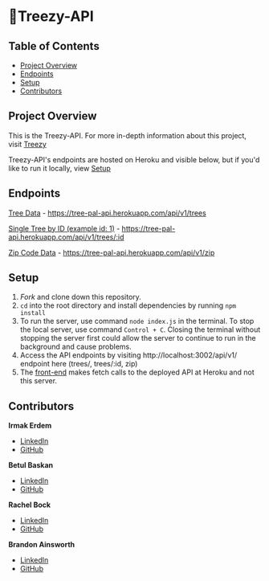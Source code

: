 # 🌳Treezy-API


## Table of Contents
- [Project Overview](#project-overview)
- [Endpoints](#endpoints)
- [Setup](#setup)
- [Contributors](#contributors)

## Project Overview

This is the Treezy-API. For more in-depth information about this project, visit [Treezy](https://github.com/irmakerdem/tree-pal)

Treezy-API's endpoints are hosted on Heroku and visible below, but if you'd like to run it locally, view [Setup](#setup)


## Endpoints

[Tree Data](https://tree-pal-api.herokuapp.com/api/v1/trees) - https://tree-pal-api.herokuapp.com/api/v1/trees

[Single Tree by ID (example id: 1)](https://tree-pal-api.herokuapp.com/api/v1/trees/1) - https://tree-pal-api.herokuapp.com/api/v1/trees/:id

[Zip Code Data](https://tree-pal-api.herokuapp.com/api/v1/zip) - https://tree-pal-api.herokuapp.com/api/v1/zip


## Setup
1. _Fork_ and clone down this repository.
2. `cd` into the root directory and install dependencies by running `npm install`
3. To run the server, use command `node index.js` in the terminal. To stop the local server, use command `Control + C`. Closing the terminal without stopping the server first could allow the server to continue to run in the background and cause problems.
4. Access the API endpoints by visiting http://localhost:3002/api/v1/ endpoint here (trees/, trees/:id, zip)
5. The [front-end](https://github.com/irmakerdem/tree-pal) makes fetch calls to the deployed API at Heroku and not this server.


## Contributors

**Irmak Erdem**
* [LinkedIn](https://www.linkedin.com/in/irmakerdem/)
* [GitHub](https://github.com/irmakerdem)

**Betul Baskan**
* [LinkedIn](https://www.linkedin.com/in/betul-baskan/)
* [GitHub](https://github.com/Baskanbetul)

**Rachel Bock**
* [LinkedIn](https://www.linkedin.com/in/rachelbock/)
* [GitHub](https://github.com/rachel-bock)

**Brandon Ainsworth**
* [LinkedIn](https://www.linkedin.com/in/ainsworth-brandon/)
* [GitHub](https://github.com/BrandonAinsworth)
